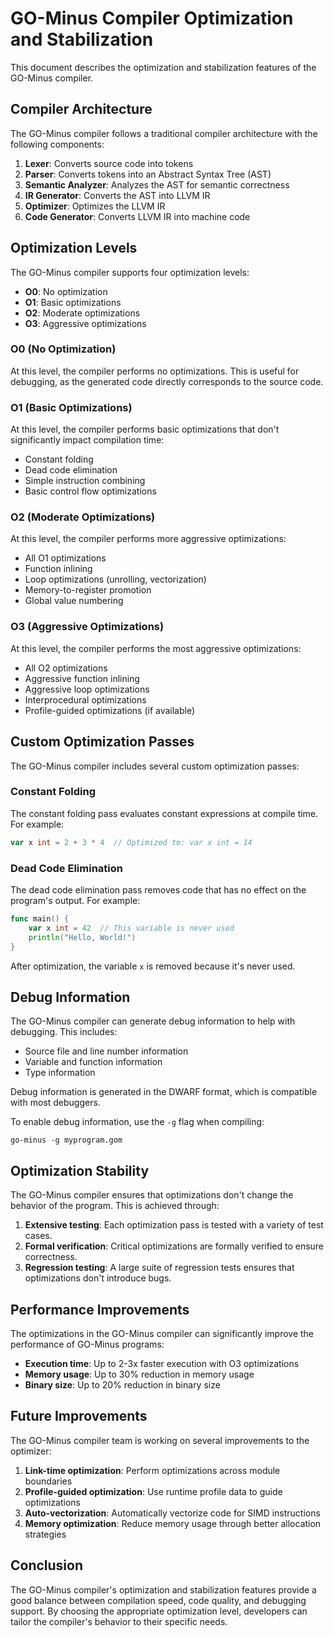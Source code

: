 # GO-Minus Compiler Optimization and Stabilization

This document describes the optimization and stabilization features of the GO-Minus compiler.

## Compiler Architecture

The GO-Minus compiler follows a traditional compiler architecture with the following components:

1. **Lexer**: Converts source code into tokens
2. **Parser**: Converts tokens into an Abstract Syntax Tree (AST)
3. **Semantic Analyzer**: Analyzes the AST for semantic correctness
4. **IR Generator**: Converts the AST into LLVM IR
5. **Optimizer**: Optimizes the LLVM IR
6. **Code Generator**: Converts LLVM IR into machine code

## Optimization Levels

The GO-Minus compiler supports four optimization levels:

- **O0**: No optimization
- **O1**: Basic optimizations
- **O2**: Moderate optimizations
- **O3**: Aggressive optimizations

### O0 (No Optimization)

At this level, the compiler performs no optimizations. This is useful for debugging, as the generated code directly corresponds to the source code.

### O1 (Basic Optimizations)

At this level, the compiler performs basic optimizations that don't significantly impact compilation time:

- Constant folding
- Dead code elimination
- Simple instruction combining
- Basic control flow optimizations

### O2 (Moderate Optimizations)

At this level, the compiler performs more aggressive optimizations:

- All O1 optimizations
- Function inlining
- Loop optimizations (unrolling, vectorization)
- Memory-to-register promotion
- Global value numbering

### O3 (Aggressive Optimizations)

At this level, the compiler performs the most aggressive optimizations:

- All O2 optimizations
- Aggressive function inlining
- Aggressive loop optimizations
- Interprocedural optimizations
- Profile-guided optimizations (if available)

## Custom Optimization Passes

The GO-Minus compiler includes several custom optimization passes:

### Constant Folding

The constant folding pass evaluates constant expressions at compile time. For example:

```go
var x int = 2 + 3 * 4  // Optimized to: var x int = 14
```

### Dead Code Elimination

The dead code elimination pass removes code that has no effect on the program's output. For example:

```go
func main() {
    var x int = 42  // This variable is never used
    println("Hello, World!")
}
```

After optimization, the variable `x` is removed because it's never used.

## Debug Information

The GO-Minus compiler can generate debug information to help with debugging. This includes:

- Source file and line number information
- Variable and function information
- Type information

Debug information is generated in the DWARF format, which is compatible with most debuggers.

To enable debug information, use the `-g` flag when compiling:

```
go-minus -g myprogram.gom
```

## Optimization Stability

The GO-Minus compiler ensures that optimizations don't change the behavior of the program. This is achieved through:

1. **Extensive testing**: Each optimization pass is tested with a variety of test cases.
2. **Formal verification**: Critical optimizations are formally verified to ensure correctness.
3. **Regression testing**: A large suite of regression tests ensures that optimizations don't introduce bugs.

## Performance Improvements

The optimizations in the GO-Minus compiler can significantly improve the performance of GO-Minus programs:

- **Execution time**: Up to 2-3x faster execution with O3 optimizations
- **Memory usage**: Up to 30% reduction in memory usage
- **Binary size**: Up to 20% reduction in binary size

## Future Improvements

The GO-Minus compiler team is working on several improvements to the optimizer:

1. **Link-time optimization**: Perform optimizations across module boundaries
2. **Profile-guided optimization**: Use runtime profile data to guide optimizations
3. **Auto-vectorization**: Automatically vectorize code for SIMD instructions
4. **Memory optimization**: Reduce memory usage through better allocation strategies

## Conclusion

The GO-Minus compiler's optimization and stabilization features provide a good balance between compilation speed, code quality, and debugging support. By choosing the appropriate optimization level, developers can tailor the compiler's behavior to their specific needs.
